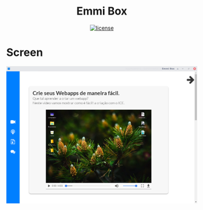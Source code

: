 <h1 align="center">Emmi Box</h1>


<p align="center"> 
<a href="https://github.com/emmilinux/emmi-info/blob/master/LICENSE"><img src="https://img.shields.io/github/license/mashape/apistatus.svg" alt="license"/></a></p>

# Screen
<img src="https://raw.githubusercontent.com/emmilinux/emmibox/master/screen.png" alt="Emmi Box"/>
